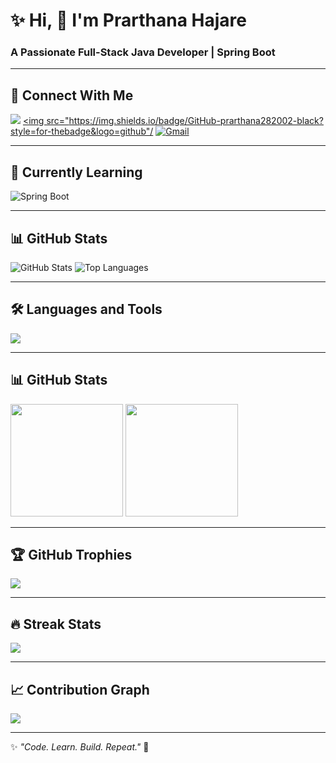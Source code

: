 <h1>✨ Hi, 👋 I'm Prarthana Hajare</h1>

<h3> A Passionate Full-Stack Java Developer | Spring Boot </h3>

--- 

## 🤝 Connect With Me

  <a href="https://www.linkedin.com/in/prarthana-hajare-24645535b?utm_source=share&utm_campaign=share_via&utm_content=profile&utm_medium=android_app" target="_blank"><img src="https://img.shields.io/badge/LinkedIn-prarthana-hajare-blue?style=for-the-badge&logo=linkedin"/></a>
  <a href="https://github.com/prarthana282002" target="_blank"><img src="https://img.shields.io/badge/GitHub-prarthana282002-black?style=for-thebadge&logo=github"/</a>
  <a href="mailto:prarthanahajare28@gmail.com" target="_blank">
    <img src="https://img.shields.io/badge/Gmail-Contact%20Me-red?style=for-the-badge&logo=gmail" alt="Gmail"/>
  </a>

  ---
  
## 🌱 Currently Learning

![Spring Boot](https://img.shields.io/badge/Learning-SpringBoot-brightgreen?style=for-the-badge&logo=spring)

---

## 📊 GitHub Stats
  <img src="https://github-readme-stats.vercel.app/api?username=prarthana282002&show_icons=true&theme=tokyonight&count_private=true" alt="GitHub Stats" />
  <img src="https://github-readme-stats.vercel.app/api/top-langs/?username=prarthana282002&layout=compact&theme=tokyonight" alt="Top Languages" />

---

## 🛠 Languages and Tools
  <img src="https://skillicons.dev/icons?i=java,spring,react,,mysql,hibernate,git,github,html,css,js" />

---

## 📊 GitHub Stats
  <img src="https://github-readme-stats.vercel.app/api?username=prarthana282002&show_icons=true&theme=tokyonight" height="180em" />
  <img src="https://github-readme-stats.vercel.app/api/top-langs/?username=prarthana282002&layout=compact&theme=tokyonight" height="180em"/>

---

## 🏆 GitHub Trophies
  <img src="https://github-profile-trophy.vercel.app/?username=prarthana282002&theme=radical&margin-w=15&margin-h=15&row=1" />

---

## 🔥 Streak Stats
  <img src="https://github-readme-streak-stats.herokuapp.com/?user=prarthana282002&theme=radical" />

---

## 📈 Contribution Graph
  <img src="https://github-readme-activity-graph.vercel.app/graph?username=prarthana282002&theme=react-dark&hide_border=true" />

---

✨ _"Code. Learn. Build. Repeat."_ 🚀


